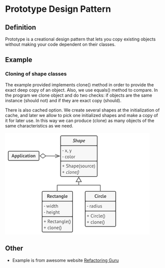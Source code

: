 # Prototype Design Pattern

## Definition

Prototype is a creational design pattern that lets you copy existing objects 
without making your code dependent on their classes.

## Example
### Cloning of shape classes

The example provided implements clone() method in order to provide the exact deep copy 
of an object. Also, we use equals() method to compare.
In the program we clone object and do two checks: if objects are the same instance (should not) and
if they are exact copy (should). 

There is also cached option. We create several shapes at the initialization of cache,
and later we allow to pick one initialized shapes and make a copy of it for later use.
In this way we can produce (clone) as many objects of the same characteristics as we need.

![img.png](src/img.png)

## Other

- Example is from awesome website [Refactoring Guru](https://refactoring.guru)